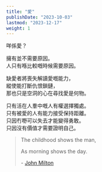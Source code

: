 ```yaml
---
title: "愛"
publishDate: "2023-10-03"
lastmod: "2023-12-17"
weight: 1
---
```


咩係愛？<br/>

擁有並不需要原因。<br/>
人只有喺比較嘅時候需要原因。<br/>

缺愛者將喪失解讀愛嘅能力，<br/>
縱使能打斷仇恨鎖鏈，<br/>
那也只是空洞的心在尋找愛是何物。<br/>

只有活在人羣中嘅人有權選擇獨處。<br/>
只有被愛的人有能力接受保持距離。<br/>
只因冇嘢可以失去才能變得勇敢。<br/>
只因沒有價值才需要證明自己。<br/>

> The childhood shows the man,
>
> As morning shows the day.
>
> \- [John Milton](https://www.goodreads.com/quotes/789366-the-childhood-shows-the-man-as-morning-shows-the-day)
